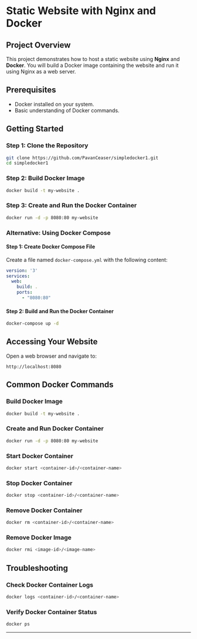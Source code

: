 
# Static Website with Nginx and Docker

## Project Overview
This project demonstrates how to host a static website using **Nginx** and **Docker**. You will build a Docker image containing the website and run it using Nginx as a web server.

## Prerequisites
- Docker installed on your system.
- Basic understanding of Docker commands.

## Getting Started

### Step 1: Clone the Repository
```bash
git clone https://github.com/PavanCeaser/simpledocker1.git
cd simpledocker1
```

### Step 2: Build Docker Image
```bash
docker build -t my-website .
```

### Step 3: Create and Run the Docker Container
```bash
docker run -d -p 8080:80 my-website
```

### Alternative: Using Docker Compose

#### Step 1: Create Docker Compose File
Create a file named `docker-compose.yml` with the following content:
```yaml
version: '3'
services:
  web:
    build: .
    ports:
      - "8080:80"
```

#### Step 2: Build and Run the Docker Container
```bash
docker-compose up -d
```

## Accessing Your Website
Open a web browser and navigate to:
```
http://localhost:8080
```

## Common Docker Commands

### Build Docker Image
```bash
docker build -t my-website .
```

### Create and Run Docker Container
```bash
docker run -d -p 8080:80 my-website
```

### Start Docker Container
```bash
docker start <container-id>/<container-name>
```

### Stop Docker Container
```bash
docker stop <container-id>/<container-name>
```

### Remove Docker Container
```bash
docker rm <container-id>/<container-name>
```

### Remove Docker Image
```bash
docker rmi <image-id>/<image-name>
```

## Troubleshooting

### Check Docker Container Logs
```bash
docker logs <container-id>/<container-name>
```

### Verify Docker Container Status
```bash
docker ps
```

---

                    
  
